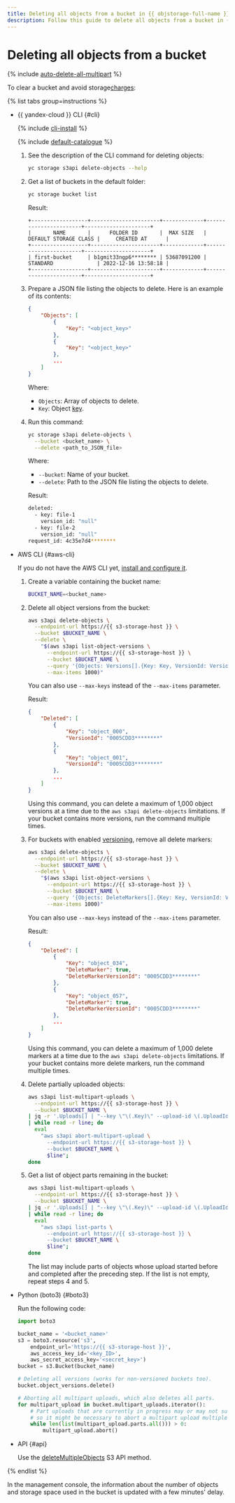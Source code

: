 ```yaml
---
title: Deleting all objects from a bucket in {{ objstorage-full-name }}
description: Follow this guide to delete all objects from a bucket in {{ objstorage-name }}.
---
```


# Deleting all objects from a bucket

{% include [auto-delete-all-multipart](../../../_includes/storage/auto-delete-all-multipart.md) %}

To clear a bucket and avoid storage[charges](../../pricing.md):

{% list tabs group=instructions %}

- {{ yandex-cloud }} CLI {#cli}

  {% include [cli-install](../../../_includes/cli-install.md) %}

  {% include [default-catalogue](../../../_includes/default-catalogue.md) %}

  1. See the description of the CLI command for deleting objects:

      ```bash
      yc storage s3api delete-objects --help
      ```

  1. Get a list of buckets in the default folder:

      ```bash
      yc storage bucket list
      ```

      Result:

      ```text
      +------------------+----------------------+-------------+-----------------------+---------------------+
      |       NAME       |      FOLDER ID       |  MAX SIZE   | DEFAULT STORAGE CLASS |     CREATED AT      |
      +------------------+----------------------+-------------+-----------------------+---------------------+
      | first-bucket     | b1gmit33ngp6******** | 53687091200 | STANDARD              | 2022-12-16 13:58:18 |
      +------------------+----------------------+-------------+-----------------------+---------------------+
      ```

  1. Prepare a JSON file listing the objects to delete. Here is an example of its contents:

      ```json
      {
          "Objects": [
              {
                  "Key": "<object_key>"
              },
              {
                  "Key": "<object_key>"
              },
              ...
          ]          
      }
      ```

      Where:

      * `Objects`: Array of objects to delete.
      * `Key`: Object [key](../../concepts/object.md#key). 

  1. Run this command:

      ```bash
      yc storage s3api delete-objects \
        --bucket <bucket_name> \
        --delete <path_to_JSON_file>
      ```

      Where:

      * `--bucket`: Name of your bucket.
      * `--delete`: Path to the JSON file listing the objects to delete.

      Result:

      ```bash
      deleted:
        - key: file-1
          version_id: "null"
        - key: file-2
          version_id: "null"
      request_id: 4c35e7d4********
      ```

- AWS CLI {#aws-cli}

  If you do not have the AWS CLI yet, [install and configure it](../../tools/aws-cli.md).

  1. Create a variable containing the bucket name:
  
     ```bash
     BUCKET_NAME=<bucket_name>
     ```
     
  1. Delete all object versions from the bucket:
    
     ```bash
     aws s3api delete-objects \
       --endpoint-url https://{{ s3-storage-host }} \
       --bucket $BUCKET_NAME \
       --delete \
         "$(aws s3api list-object-versions \
           --endpoint-url https://{{ s3-storage-host }} \
           --bucket $BUCKET_NAME \
           --query '{Objects: Versions[].{Key: Key, VersionId: VersionId}}' \
           --max-items 1000)"
     ```

     You can also use `--max-keys` instead of the `--max-items` parameter.

     Result:
         
     ```json
     {
         "Deleted": [
             {
                 "Key": "object_000",
                 "VersionId": "0005CDD3********"
             },
             {
                 "Key": "object_001",
                 "VersionId": "0005CDD3********"
             },
             ...
         ]
     }
     ```
         
     Using this command, you can delete a maximum of 1,000 object versions at a time due to the `aws s3api delete-objects` limitations. If your bucket contains more versions, run the command multiple times.
  
  1. For buckets with enabled [versioning](../../concepts/versioning.md), remove all delete markers:
       
     ```bash
     aws s3api delete-objects \
       --endpoint-url https://{{ s3-storage-host }} \
       --bucket $BUCKET_NAME \
       --delete \
         "$(aws s3api list-object-versions \
           --endpoint-url https://{{ s3-storage-host }} \
           --bucket $BUCKET_NAME \
           --query '{Objects: DeleteMarkers[].{Key: Key, VersionId: VersionId}}' \
           --max-items 1000)"
     ```

     You can also use `--max-keys` instead of the `--max-items` parameter.

     Result:
       
     ```json
     {
         "Deleted": [
             {
                 "Key": "object_034",
                 "DeleteMarker": true,
                 "DeleteMarkerVersionId": "0005CDD3********"
             },
             {
                 "Key": "object_057",
                 "DeleteMarker": true,
                 "DeleteMarkerVersionId": "0005CDD3********"
             },
             ...
         ]
     }
     ```
     
     Using this command, you can delete a maximum of 1,000 delete markers at a time due to the `aws s3api delete-objects` limitations. If your bucket contains more delete markers, run the command multiple times.
   
  1. Delete partially uploaded objects:
    
     ```bash
     aws s3api list-multipart-uploads \
       --endpoint-url https://{{ s3-storage-host }} \
       --bucket $BUCKET_NAME \
     | jq -r '.Uploads[] | "--key \"\(.Key)\" --upload-id \(.UploadId)"' \
     | while read -r line; do
       eval 
         "aws s3api abort-multipart-upload \
           --endpoint-url https://{{ s3-storage-host }} \
           --bucket $BUCKET_NAME \
           $line";
     done
     ```
       
  1. Get a list of object parts remaining in the bucket:
    
     ```bash
     aws s3api list-multipart-uploads \
       --endpoint-url https://{{ s3-storage-host }} \
       --bucket $BUCKET_NAME \
     | jq -r '.Uploads[] | "--key \"\(.Key)\" --upload-id \(.UploadId)"' \
     | while read -r line; do
       eval 
         "aws s3api list-parts \
           --endpoint-url https://{{ s3-storage-host }} \
           --bucket $BUCKET_NAME \
           $line";
     done
     ```
       
     The list may include parts of objects whose upload started before and completed after the preceding step. If the list is not empty, repeat steps 4 and 5.
     
- Python (boto3) {#boto3}

  Run the following code:

  ```python
  import boto3

  bucket_name = '<bucket_name>'
  s3 = boto3.resource('s3',
      endpoint_url='https://{{ s3-storage-host }}',
      aws_access_key_id='<key_ID>',
      aws_secret_access_key='<secret_key>')
  bucket = s3.Bucket(bucket_name)

  # Deleting all versions (works for non-versioned buckets too).
  bucket.object_versions.delete()

  # Aborting all multipart uploads, which also deletes all parts.
  for multipart_upload in bucket.multipart_uploads.iterator():
      # Part uploads that are currently in progress may or may not succeed,
      # so it might be necessary to abort a multipart upload multiple times.
      while len(list(multipart_upload.parts.all())) > 0:
          multipart_upload.abort()
  ```

- API {#api}

  Use the [deleteMultipleObjects](../../s3/api-ref/object/deletemultipleobjects.md) S3 API method.

{% endlist %}

In the management console, the information about the number of objects and storage space used in the bucket is updated with a few minutes' delay.